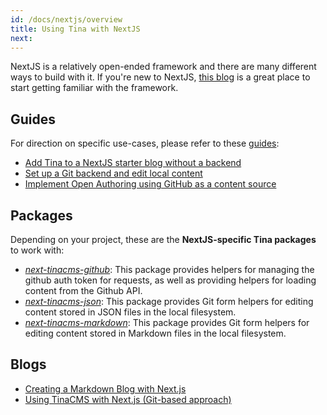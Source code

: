 ```yaml
---
id: /docs/nextjs/overview
title: Using Tina with NextJS
next:
---
```


NextJS is a relatively open-ended framework and there are many different ways to build with it. If you're new to NextJS, [this blog](/blog/simple-markdown-blog-nextjs) is a great place to start getting familiar with the framework.

## Guides

For direction on specific use-cases, please refer to these [guides](/guides):

- [Add Tina to a NextJS starter blog without a backend](/guides/nextjs/adding-tina/overview)
- [Set up a Git backend and edit local content](/guides/nextjs/git/getting-started)
- [Implement Open Authoring using GitHub as a content source](/guides/nextjs/github-open-authoring/initial-setup)

## Packages

Depending on your project, these are the **NextJS-specific Tina packages** to work with:

- [_next-tinacms-github_](https://github.com/tinacms/tinacms/tree/master/packages/next-tinacms-github): This package provides helpers for managing the github auth token for requests, as well as providing helpers for loading content from the Github API.
- [_next-tinacms-json_](https://github.com/tinacms/tinacms/tree/master/packages/next-tinacms-json): This package provides Git form helpers for editing content stored in JSON files in the local filesystem.
- [_next-tinacms-markdown_](https://github.com/tinacms/tinacms/tree/master/packages/next-tinacms-markdown): This package provides Git form helpers for editing content stored in Markdown files in the local filesystem.

## Blogs

- [Creating a Markdown Blog with Next.js](/blog/simple-markdown-blog-nextjs)
- [Using TinaCMS with Next.js (Git-based approach)](/blog/using-tinacms-with-nextjs)
